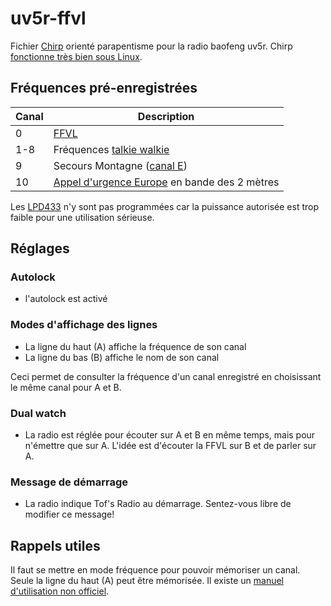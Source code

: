 # uv5r-ffvl

Fichier [Chirp](https://chirp.danplanet.com/projects/chirp/wiki/Home) orienté parapentisme pour la radio baofeng uv5r. Chirp [fonctionne très bien sous Linux](https://chirp.danplanet.com/projects/chirp/wiki/Running_Under_Linux).

## Fréquences pré-enregistrées

| Canal   | Description                                                                                                    |
|---------|----------------------------------------------------------------------------------------------------------------|
| 0       | [FFVL](http://pmr446.free.fr/index_vol-libre.htm)                                                              |
| 1-8     | Fréquences [talkie walkie](https://fr.wikipedia.org/wiki/PMR446)                                               |
| 9       | Secours Montagne ([canal E](https://fr.wikipedia.org/wiki/Canal_E_(VHF)))                                      |
| 10      | [Appel d'urgence Europe](https://en.wikipedia.org/wiki/International_distress_frequency) en bande des 2 mètres |

Les [LPD433](https://fr.wikipedia.org/wiki/LPD433) n'y sont pas programmées car la puissance autorisée est trop faible pour une utilisation sérieuse.

## Réglages

### Autolock

* l'autolock est activé

### Modes d'affichage des lignes

* La ligne du haut (A) affiche la fréquence de son canal
* La ligne du bas (B) affiche le nom de son canal

Ceci permet de consulter la fréquence d'un canal enregistré en choisissant le même canal pour A et B.

### Dual watch

* La radio est réglée pour écouter sur A et B en même temps, mais pour
  n'émettre que sur A. L'idée est d'écouter la FFVL sur B et de parler sur
  A.

### Message de démarrage

* La radio indique Tof's Radio au démarrage. Sentez-vous libre de modifier
  ce message!

## Rappels utiles

Il faut se mettre en mode fréquence pour pouvoir mémoriser un canal. Seule la ligne du haut (A) peut être mémorisée.
Il existe un [manuel d'utilisation non officiel](https://radiodoc.github.io/uv-5r/).
